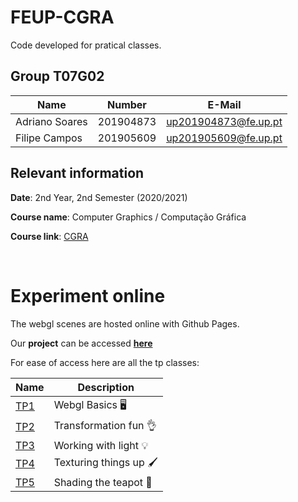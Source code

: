# FEUP-CGRA

Code developed for pratical classes.


## Group T07G02
| Name             | Number    | E-Mail               |
| ---------------- | --------- | -------------------- |
| Adriano Soares   | 201904873 | up201904873@fe.up.pt |
| Filipe Campos    | 201905609 | up201905609@fe.up.pt |


## Relevant information
**Date**: 2nd Year, 2nd Semester (2020/2021)

**Course name**: Computer Graphics / Computação Gráfica

**Course link**: [CGRA](https://sigarra.up.pt/feup/en/UCURR_GERAL.FICHA_UC_VIEW?pv_ocorrencia_id=459476)


<br />


# Experiment online

The webgl scenes are hosted online with Github Pages.

Our **project** can be accessed [**here**](https://filipepcampos.github.io/feup-cgra/project/)

For ease of access here are all the tp classes:

| Name | Description|
|------|-------------|
|[TP1](https://filipepcampos.github.io/feup-cgra/tp1/)|Webgl Basics 🖥️|
|[TP2](https://filipepcampos.github.io/feup-cgra/tp2/)|Transformation fun 👌|
|[TP3](https://filipepcampos.github.io/feup-cgra/tp3/)|Working with light 💡|
|[TP4](https://filipepcampos.github.io/feup-cgra/tp4/)|Texturing things up 🖌️|
|[TP5](https://filipepcampos.github.io/feup-cgra/tp5/)|Shading the teapot 🍵|
